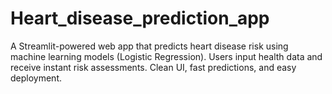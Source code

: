 # Heart_disease_prediction_app
A  Streamlit-powered web app that predicts heart disease risk using machine learning models (Logistic Regression). Users input health data and receive instant risk assessments. Clean UI, fast predictions, and easy deployment.
